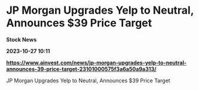 # JP Morgan Upgrades Yelp to Neutral, Announces $39 Price Target
**Stock News**

**2023-10-27 10:11**

**https://www.ainvest.com/news/jp-morgan-upgrades-yelp-to-neutral-announces-39-price-target-23101000575f3a6a50a9a313/**

JP Morgan Upgrades Yelp to Neutral, Announces $39 Price Target